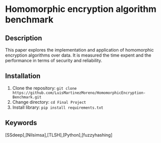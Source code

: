 # Homomorphic encryption algorithm benchmark

## Description
This paper explores the implementation and application of homomorphic encryption algorithms over data.
It is measured the time expent and the performance in terms of security and reliability.


## Installation
1. Clone the repository: `git clone https://github.com/LuisMartinezMoreno/HomomorphicEncryption-Benchmark.git`
2. Change directory: `cd Final Project`
3. Install library: `pip install requirements.txt`



## Keywords
[SSdeep],[Nilsimsa],[TLSH],[Python],[fuzzyhashing]
